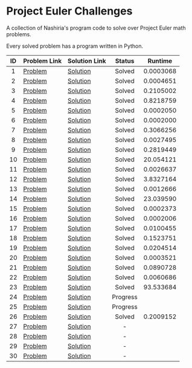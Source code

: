Project Euler Challenges
========================

A collection of Nashiria's program code to solve over Project Euler math problems.

Every solved problem has a program written in Python.

| ID | Problem Link                                | Solution Link                                                                                 |  Status  | Runtime   |
| :-: | ------------------------------------------- | --------------------------------------------------------------------------------------------- | :------: | --------- |
| 1 | [Problem](https://projecteuler.net/problem=1)  | [Solution](https://github.com/Nashiria/ProjectEulerChallenges/blob/main/Solutions/Solution1.py)  |  Solved  | 0.0003068 |
| 2 | [Problem](https://projecteuler.net/problem=2)  | [Solution](https://github.com/Nashiria/ProjectEulerChallenges/blob/main/Solutions/Solution2.py)  |  Solved  | 0.0004651 |
| 3 | [Problem](https://projecteuler.net/problem=3)  | [Solution](https://github.com/Nashiria/ProjectEulerChallenges/blob/main/Solutions/Solution3.py)  |  Solved  | 0.2105002 |
| 4 | [Problem](https://projecteuler.net/problem=4)  | [Solution](https://github.com/Nashiria/ProjectEulerChallenges/blob/main/Solutions/Solution4.py)  |  Solved  | 0.8218759 |
| 5 | [Problem](https://projecteuler.net/problem=5)  | [Solution](https://github.com/Nashiria/ProjectEulerChallenges/blob/main/Solutions/Solution5.py)  |  Solved  | 0.0002050 |
| 6 | [Problem](https://projecteuler.net/problem=6)  | [Solution](https://github.com/Nashiria/ProjectEulerChallenges/blob/main/Solutions/Solution6.py)  |  Solved  | 0.0002000 |
| 7 | [Problem](https://projecteuler.net/problem=7)  | [Solution](https://github.com/Nashiria/ProjectEulerChallenges/blob/main/Solutions/Solution7.py)  |  Solved  | 0.3066256 |
| 8 | [Problem](https://projecteuler.net/problem=8)  | [Solution](https://github.com/Nashiria/ProjectEulerChallenges/blob/main/Solutions/Solution8.py)  |  Solved  | 0.0027495 |
| 9 | [Problem](https://projecteuler.net/problem=9)  | [Solution](https://github.com/Nashiria/ProjectEulerChallenges/blob/main/Solutions/Solution9.py)  |  Solved  | 0.2819449 |
| 10 | [Problem](https://projecteuler.net/problem=10) | [Solution](https://github.com/Nashiria/ProjectEulerChallenges/blob/main/Solutions/Solution10.py) |  Solved  | 20.054121 |
| 11 | [Problem](https://projecteuler.net/problem=11) | [Solution](https://github.com/Nashiria/ProjectEulerChallenges/blob/main/Solutions/Solution11.py) |  Solved  | 0.0026637 |
| 12 | [Problem](https://projecteuler.net/problem=12) | [Solution](https://github.com/Nashiria/ProjectEulerChallenges/blob/main/Solutions/Solution12.py) |  Solved  | 3.8327164 |
| 13 | [Problem](https://projecteuler.net/problem=13) | [Solution](https://github.com/Nashiria/ProjectEulerChallenges/blob/main/Solutions/Solution13.py) |  Solved  | 0.0012666 |
| 14 | [Problem](https://projecteuler.net/problem=14) | [Solution](https://github.com/Nashiria/ProjectEulerChallenges/blob/main/Solutions/Solution14.py) |  Solved  | 23.039590 |
| 15 | [Problem](https://projecteuler.net/problem=15) | [Solution](https://github.com/Nashiria/ProjectEulerChallenges/blob/main/Solutions/Solution15.py) |  Solved  | 0.0002373 |
| 16 | [Problem](https://projecteuler.net/problem=16) | [Solution](https://github.com/Nashiria/ProjectEulerChallenges/blob/main/Solutions/Solution16.py) |  Solved  | 0.0002006 |
| 17 | [Problem](https://projecteuler.net/problem=17) | [Solution](https://github.com/Nashiria/ProjectEulerChallenges/blob/main/Solutions/Solution17.py) |  Solved  | 0.0100455 |
| 18 | [Problem](https://projecteuler.net/problem=18) | [Solution](https://github.com/Nashiria/ProjectEulerChallenges/blob/main/Solutions/Solution18.py) |  Solved  | 0.1523751 |
| 19 | [Problem](https://projecteuler.net/problem=19) | [Solution](https://github.com/Nashiria/ProjectEulerChallenges/blob/main/Solutions/Solution19.py) |  Solved  | 0.0204514 |
| 20 | [Problem](https://projecteuler.net/problem=20) | [Solution](https://github.com/Nashiria/ProjectEulerChallenges/blob/main/Solutions/Solution20.py) |  Solved  | 0.0003521 |
| 21 | [Problem](https://projecteuler.net/problem=21) | [Solution](https://github.com/Nashiria/ProjectEulerChallenges/blob/main/Solutions/Solution21.py) |  Solved  | 0.0890728 |
| 22 | [Problem](https://projecteuler.net/problem=22) | [Solution](https://github.com/Nashiria/ProjectEulerChallenges/blob/main/Solutions/Solution22.py) |  Solved  | 0.0060686 |
| 23 | [Problem](https://projecteuler.net/problem=23) | [Solution](https://github.com/Nashiria/ProjectEulerChallenges/blob/main/Solutions/Solution23.py) |  Solved  | 93.533684 |
| 24 | [Problem](https://projecteuler.net/problem=24) | [Solution](https://github.com/Nashiria/ProjectEulerChallenges/blob/main/Solutions/Solution24.py) | Progress |           |
| 25 | [Problem](https://projecteuler.net/problem=25) | [Solution](https://github.com/Nashiria/ProjectEulerChallenges/blob/main/Solutions/Solution25.py) | Progress |           |
| 26 | [Problem](https://projecteuler.net/problem=26) | [Solution](https://github.com/Nashiria/ProjectEulerChallenges/blob/main/Solutions/Solution26.py) |  Solved  | 0.2009152 |
| 27 | [Problem](https://projecteuler.net/problem=27) | [Solution](https://github.com/Nashiria/ProjectEulerChallenges/blob/main/Solutions/Solution27.py) |    -    |           |
| 28 | [Problem](https://projecteuler.net/problem=28) | [Solution](https://github.com/Nashiria/ProjectEulerChallenges/blob/main/Solutions/Solution28.py) |    -    |           |
| 29 | [Problem](https://projecteuler.net/problem=29) | [Solution](https://github.com/Nashiria/ProjectEulerChallenges/blob/main/Solutions/Solution29.py) |    -    |           |
| 30 | [Problem](https://projecteuler.net/problem=30) | [Solution](https://github.com/Nashiria/ProjectEulerChallenges/blob/main/Solutions/Solution30.py) |    -    |           |
